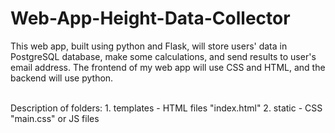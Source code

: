 # Web-App-Height-Data-Collector

This web app, built using python and Flask, will store users' data in PostgreSQL database, make some calculations, and send results to user's email address.
The frontend of my web app will use CSS and HTML, and the backend will use python.

<br>
Description of folders:
1. templates - HTML files "index.html"
2. static - CSS "main.css" or JS files

